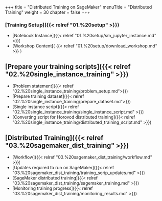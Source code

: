+++
title = "Distributed Training on SageMaker"
menuTitle = "Distributed Training"
weight = 30
chapter = false
+++

### [Training Setup]({{< relref "01.%20setup" >}})
- [Notebook Instance]({{< relref "01.%20setup/sm_jupyter_instance.md" >}})
- [Workshop Content]( {{< relref "01.%20setup/download_workshop.md" >}} )
## [Prepare your training scripts]({{< relref "02.%20single_instance_training" >}})
- [Problem statement]({{< relref "02.%20single_instance_training/problem_setup.md">}})
- [Prepare training dataset]({{< relref "02.%20single_instance_training/prepare_dataset.md">}})
- [Single instance script]({{< relref "02.%20single_instance_training/single_instance_script.md" >}})
- [Converting script for Horovod distributed training]({{< relref "02.%20single_instance_training/distributed_training_script.md" >}})
## [Distributed Training]({{< relref "03.%20sagemaker_dist_training" >}})
- [Workflow]({{< relref "03.%20sagemaker_dist_training/workflow.md" >}})
- [Updates required to run on SageMaker]({{< relref "03.%20sagemaker_dist_training/training_scrip_updates.md" >}})
- [SageMaker distributed training]({{< relref "03.%20sagemaker_dist_training/sagemaker_training.md" >}})
- [Monitoring training progress]({{< relref "03.%20sagemaker_dist_training/monitoring_results.md" >}})